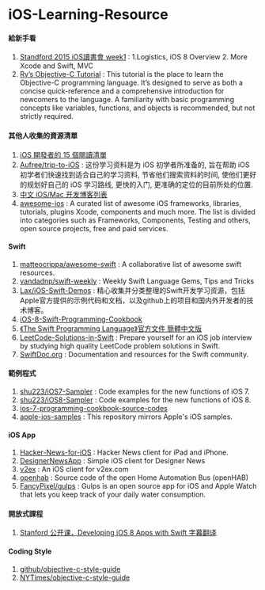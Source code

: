 # iOS-Learning-Resource <br/>

#### 給新手看
1. [Standford 2015 iOS讀書會 week1](http://www.slideshare.net/deeplovepan/standford-2015-ios-week1-1logistics-ios-8-overview-2-more-xcode-and-swift-mvc) : 1.Logistics, iOS 8 Overview 2. More Xcode and Swift, MVC
2. [Ry’s Objective-C Tutorial](http://rypress.com/tutorials/objective-c/index) : This tutorial is the place to learn the Objective-C programming language. It’s designed to serve as both a concise quick-reference and a comprehensive introduction for newcomers to the language. A familiarity with basic programming concepts like variables, functions, and objects is recommended, but not strictly required.

#### 其他人收集的資源清單
1. [iOS 開發者的 15 個閱讀清單](http://punnode.com/archives/28835)
2. [Aufree/trip-to-iOS](https://github.com/Aufree/trip-to-iOS) : 这份学习资料是为 iOS 初学者所准备的, 旨在帮助 iOS 初学者们快速找到适合自己的学习资料, 节省他们搜索资料的时间, 使他们更好的规划好自己的 iOS 学习路线, 更快的入门, 更准确的定位的目前所处的位置.
3. [中文 iOS/Mac 开发博客列表](https://github.com/tangqiaoboy/iOSBlogCN)
4. [awesome-ios](https://github.com/vsouza/awesome-ios) : A curated list of awesome iOS frameworks, libraries, tutorials, plugins Xcode, components and much more. The list is divided into categories such as Frameworks, Components, Testing and others, open source projects, free and paid services. 

#### Swift
1. [matteocrippa/awesome-swift](https://github.com/matteocrippa/awesome-swift) : A collaborative list of awesome swift resources.
2. [vandadnp/swift-weekly](https://github.com/vandadnp/swift-weekly) : Weekly Swift Language Gems, Tips and Tricks
3. [Lax/iOS-Swift-Demos](https://github.com/Lax/iOS-Swift-Demos) : 精心收集并分类整理的Swift开发学习资源，包括Apple官方提供的示例代码和文档，以及github上的项目和国内外开发者的技术博客。
4. [iOS-8-Swift-Programming-Cookbook](https://github.com/vandadnp/iOS-8-Swift-Programming-Cookbook)
5. [《The Swift Programming Language》官方文件  簡體中文版](https://www.gitbook.com/book/numbbbbb/-the-swift-programming-language-/details)
6. [LeetCode-Solutions-in-Swift](https://github.com/diwu/LeetCode-Solutions-in-Swift) : Prepare yourself for an iOS job interview by studying high quality LeetCode problem solutions in Swift.
7. [SwiftDoc.org](http://swiftdoc.org) : Documentation and resources for the Swift community.

#### 範例程式
1. [shu223/iOS7-Sampler](https://github.com/shu223/iOS7-Sampler) : Code examples for the new functions of iOS 7.
2. [shu223/iOS8-Sampler](https://github.com/shu223/iOS8-Sampler) : Code examples for the new functions of iOS 8.
3. [ios-7-programming-cookbook-source-codes](https://github.com/vandadnp/ios-7-programming-cookbook-source-codes)
4. [apple-ios-samples](https://github.com/robovm/apple-ios-samples) : This repository mirrors Apple's iOS samples.

#### iOS App
1. [Hacker-News-for-iOS](https://github.com/mmackh/Hacker-News-for-iOS) : Hacker News client for iPad and iPhone.
2. [DesignerNewsApp](https://github.com/MengTo/DesignerNewsApp) : Simple iOS client for Designer News
3. [v2ex](https://github.com/singro/v2ex) : An iOS client for v2ex.com
4. [openhab](https://github.com/openhab/openhab) : Source code of the open Home Automation Bus (openHAB)
5. [FancyPixel/gulps](https://github.com/FancyPixel/gulps) : Gulps is an open source app for iOS and Apple Watch that lets you keep track of your daily water consumption.

#### 開放式課程
1. [Stanford 公开课，Developing iOS 8 Apps with Swift 字幕翻译](https://github.com/x140yu/Developing_iOS_8_Apps_With_Swift)

#### Coding Style
1. [github/objective-c-style-guide](raywenderlich/objective-c-style-guide)
2. [NYTimes/objective-c-style-guide](spotify/ios-style)
